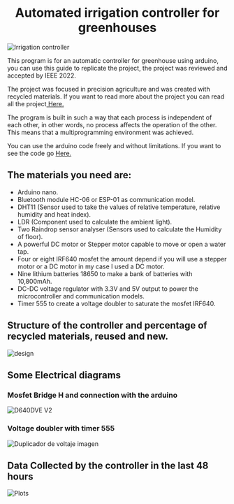 <h1 align = "center">Automated irrigation controller for greenhouses </h1>

![Irrigation controller](https://user-images.githubusercontent.com/101992463/199425279-c3ccb938-c73b-416d-9bfd-d49b3f211f4c.png) 


This program is for an automatic controller for greenhouse using arduino, you can use this guide to replicate the project, the project was reviewed and accepted by IEEE 2022.
<p>The project was focused in precision agriculture and was created with recycled materials. If you want to read more about the project you can read all the project<a href="https://github.com/DCenten0/Automated-irrigation-controller-for-greenhouses/blob/main/Design%20and%20implementation%20of%20an%20automated%20greenhouse%20irrigation%20controller%2C%20made%20with%20recycled%20materials%2C%20focused%20on%20precision%20agriculture..pdf" title="Title">
Here.</a></p>

The program is built in such a way that each process is independent of each other, in other words, no process affects the operation of the other. This means that a multiprogramming environment was achieved.

<p>You can use the arduino code freely and without limitations. If you want to see the code go <a href="https://github.com/DCenten0/Automated-irrigation-controller-for-greenhouses/blob/main/GreenHouse_Controller.ino" title="Title">
Here.</a></p>


<h2>The materials you need are:</h2> 

- Arduino nano. 
- Bluetooth module HC-06 or ESP-01 as communication model.
- DHT11 (Sensor used to take the values of relative temperature, relative humidity and heat index).
- LDR (Component used to calculate the ambient light).
- Two Raindrop sensor analyser (Sensors used to calculate the Humidity of floor).
- A powerful DC motor or Stepper motor capable to move or open a water tap.
- Four or eight IRF640 mosfet the amount depend if you will use a stepper motor or a DC motor in my case I used a DC motor.
- Nine lithium batteries 18650 to make a bank of batteries with 10,800mAh.
- DC-DC voltage regulator with 3.3V and 5V output to power the microcontroller and communication models.  
- Timer 555 to create a voltage doubler to saturate the mosfet IRF640.

<h2>Structure of the controller and percentage of recycled materials, reused and new.</h2> 

![design](https://user-images.githubusercontent.com/101992463/199433894-5e852649-2730-4489-8112-acb3c16af4d3.PNG)

<h2>Some Electrical diagrams</h2> 

<h3>Mosfet Bridge H and connection with the arduino</h3>

![D640DVE V2](https://user-images.githubusercontent.com/101992463/199432464-18c25fc9-18aa-44fc-bbd0-aa046e1e72eb.PNG)

<h3>Voltage doubler with timer 555</h3>

![Duplicador de voltaje imagen](https://user-images.githubusercontent.com/101992463/199432839-c9db5d66-ce88-49df-8e5d-4c54c98916ed.PNG)

<h2>Data Collected by the controller in the last 48 hours</h2> 

![Plots](https://user-images.githubusercontent.com/101992463/199434379-de5b1003-0183-4cfd-9551-b26e21dc2e01.PNG)





